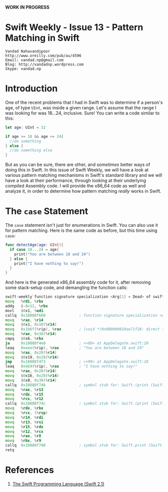 __WORK IN PROGRESS__

Swift Weekly - Issue 13 - Pattern Matching in Swift
===
	Vandad Nahavandipoor
	http://www.oreilly.com/pub/au/4596
	Email: vandad.np@gmail.com
	Blog: http://vandadnp.wordpress.com
	Skype: vandad.np

Introduction
===
One of the recent problems that I had in Swift was to determine if a person's age, of type `UInt`, was inside a given range. Let's assume that the range I was looking for was 18...24, inclusive. Sure! You can write a code similar to this:

```swift
let age: UInt = 32

if age >= 18 && age <= 24{
  //do something
} else {
  //do something else
}
```

But as you can be sure, there are other, and _sometimes_ better ways of doing this in Swift. In this issue of Swift Weekly, we will have a look at various pattern matching mechanisms in Swift's standard library and we will have a look at their performance, through looking at their underlying compiled Assembly code. I will provide the x86_64 code as well and analyze it, in order to determine how pattern matching _really_ works in Swift.

The `case` Statement
===
The `case` statement isn't just for enumerations in Swift. You can also use it for pattern matching. Here is the same code as before, but this time using `case`:

```swift
func detectAge(age: UInt){
  if case 18...24 = age{
    print("You are between 18 and 24")
  } else {
    print("I have nothing to say!")
  }
}
```
And here is the generated x86_64 assembly code for it, after removing some stack-setup code, and demangling the function calls:

```asm
swift-weekly`function signature specialization <Arg[1] = Dead> of swift_weekly.AppDelegate.detectAge (swift_weekly.AppDelegate)(Swift.UInt) -> ():
movq   %rdi, %rbx
addq   $-0x12, %rbx
movl   $0x1, %edi
callq  0x10888f660               ; function signature specialization <Arg[1] = Dead> of generic specialization <protocol<>> of static Swift.Array._allocateBufferUninitialized <A> (Swift.Array<A>.Type)(Swift.Int) -> Swift._ArrayBuffer<A> at AppDelegate.swift
movq   %rax, %r14
movq   $0x1, 0x10(%r14)
movq   0x1b6f(%rip), %rax        ; (void *)0x000000010ae71f28: direct type metadata for Swift.String
movq   %rax, 0x38(%r14)
cmpq   $0x6, %rbx
ja     0x10888f4e0               ; <+80> at AppDelegate.swift:20
leaq   0xeee(%rip), %rax         ; "You are between 18 and 24"
movq   %rax, 0x20(%r14)
movq   $0x19, 0x28(%r14)
jmp    0x10888f4f3               ; <+99> at AppDelegate.swift:18
leaq   0xeb9(%rip), %rax         ; "I have nothing to say!"
movq   %rax, 0x20(%r14)
movq   $0x16, 0x28(%r14)
movq   $0x0, 0x30(%r14)
callq  0x10888f746               ; symbol stub for: Swift.(print (Swift.Array<protocol<>>, separator : Swift.String, terminator : Swift.String) -> ()).(default argument 1)
movq   %rax, %r13
movq   %rdx, %r15
movq   %rcx, %r12
callq  0x10888f74c               ; symbol stub for: Swift.(print (Swift.Array<protocol<>>, separator : Swift.String, terminator : Swift.String) -> ()).(default argument 2)
movq   %rdx, %rbx
movq   %rcx, (%rsp)
movq   %r14, %rdi
movq   %r13, %rsi
movq   %r15, %rdx
movq   %r12, %rcx
movq   %rax, %r8
movq   %rbx, %r9
callq  0x10888f740               ; symbol stub for: Swift.print (Swift.Array<protocol<>>, separator : Swift.String, terminator : Swift.String) -> ()
retq   
```



References
===
1. [The Swift Programming Language (Swift 2.1)](https://goo.gl/ubGNKN)
